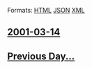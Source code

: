 
Formats: [HTML](2001/03/14/index.html)  [JSON](2001/03/14/index.json)  [XML](2001/03/14/index.xml)  

## [2001-03-14](/news/2001/03/14/index.md)

## [Previous Day...](/news/2001/03/13/index.md)

